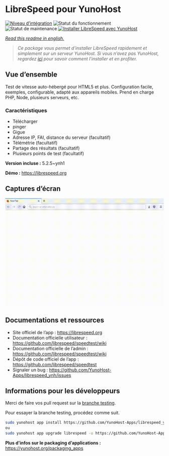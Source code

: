 <!--
N.B.: This README was automatically generated by https://github.com/YunoHost/apps/tree/master/tools/README-generator
It shall NOT be edited by hand.
-->

# LibreSpeed pour YunoHost
[![Niveau d’intégration](https://dash.yunohost.org/integration/librespeed.svg)](https://dash.yunohost.org/appci/app/librespeed) ![Statut du fonctionnement](https://ci-apps.yunohost.org/ci/badges/librespeed.status.svg) ![Statut de maintenance](https://ci-apps.yunohost.org/ci/badges/librespeed.maintain.svg)
[![Installer LibreSpeed avec YunoHost](https://install-app.yunohost.org/install-with-yunohost.svg)](https://install-app.yunohost.org/?app=librespeed)

*[Read this readme in english.](./README.md)*

> *Ce package vous permet d’installer LibreSpeed rapidement et simplement sur un serveur YunoHost.
Si vous n’avez pas YunoHost, regardez [ici](https://yunohost.org/#/install) pour savoir comment l’installer et en profiter.*

## Vue d’ensemble

Test de vitesse auto-hébergé pour HTML5 et plus. Configuration facile, exemples, configurable, adapté aux appareils mobiles. Prend en charge PHP, Node, plusieurs serveurs, etc.

### Caractéristiques

- Télécharger
- pinger
- Gigue
- Adresse IP, FAI, distance du serveur (facultatif)
- Télémétrie (facultatif)
- Partage des résultats (facultatif)
- Plusieurs points de test (facultatif)

**Version incluse :** 5.2.5~ynh1

**Démo :** https://librespeed.org

## Captures d’écran

![Capture d’écran de LibreSpeed](./doc/screenshots/librespeed_screenshot.gif)

## Documentations et ressources
* Site officiel de l’app : <https://librespeed.org>
* Documentation officielle utilisateur : <https://github.com/librespeed/speedtest/wiki>
* Documentation officielle de l’admin : <https://github.com/librespeed/speedtest/wiki>
* Dépôt de code officiel de l’app : <https://github.com/librespeed/speedtest>
* Signaler un bug : <https://github.com/YunoHost-Apps/librespeed_ynh/issues>

## Informations pour les développeurs

Merci de faire vos pull request sur la [branche testing](https://github.com/YunoHost-Apps/librespeed_ynh/tree/testing).

Pour essayer la branche testing, procédez comme suit.

``` bash
sudo yunohost app install https://github.com/YunoHost-Apps/librespeed_ynh/tree/testing --debug
ou
sudo yunohost app upgrade librespeed -u https://github.com/YunoHost-Apps/librespeed_ynh/tree/testing --debug
```

**Plus d’infos sur le packaging d’applications :** <https://yunohost.org/packaging_apps>
